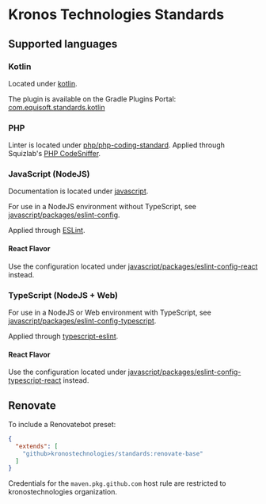 # Kronos Technologies Standards

## Supported languages

### Kotlin

Located under [kotlin](gradle/kotlin/README.md).

The plugin is available on the Gradle Plugins Portal: 
[com.equisoft.standards.kotlin](https://plugins.gradle.org/plugin/com.equisoft.standards.kotlin)

### PHP

Linter is located under [php/php-coding-standard](php/php-coding-standard/README.md).
Applied through Squizlab's [PHP CodeSniffer](https://github.com/squizlabs/PHP_CodeSniffer).

### JavaScript (NodeJS)

Documentation is located under [javascript](javascript/README.md).

For use in a NodeJS environment without TypeScript, see 
[javascript/packages/eslint-config](javascript/packages/eslint-config/README.md).

Applied through [ESLint](https://eslint.org/).

#### React Flavor

Use the configuration located under 
[javascript/packages/eslint-config-react](javascript/packages/eslint-config-react/README.md) instead.

### TypeScript (NodeJS + Web)

For use in a NodeJS or Web environment with TypeScript, see
[javascript/packages/eslint-config-typescript](javascript/packages/eslint-config-typescript/README.md).

Applied through [typescript-eslint](https://typescript-eslint.io).

#### React Flavor

Use the configuration located under
[javascript/packages/eslint-config-typescript-react](javascript/packages/eslint-config-typescript-react/README.md) 
instead.

## Renovate

To include a Renovatebot preset:

```json
{
  "extends": [
    "github>kronostechnologies/standards:renovate-base"
  ]
}
```

Credentials for the `maven.pkg.github.com` host rule are restricted to kronostechnologies organization.
